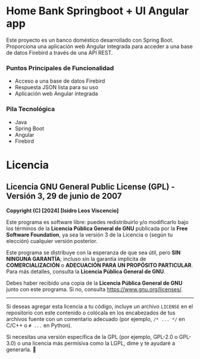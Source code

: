 # Home Bank Springboot + UI Angular app

 
Este proyecto es un banco doméstico desarrollado con Spring Boot. Proporciona una aplicación web Angular integrada para acceder a una base de datos Firebird a través de una API REST.

### Puntos Principales de Funcionalidad
- Acceso a una base de datos Firebird
- Respuesta JSON lista para su uso
- Aplicación web Angular integrada

### Pila Tecnológica
- Java
- Spring Boot
- Angular
- Firebird

# Licencia

## **Licencia GNU General Public License (GPL) - Versión 3, 29 de junio de 2007**  

**Copyright (C) [2024] [Isidro Leos Viscencio]**  

Este programa es software libre: puedes redistribuirlo y/o modificarlo bajo los términos de la **Licencia Pública General de GNU** publicada por la **Free Software Foundation**, ya sea la versión 3 de la Licencia o (según tu elección) cualquier versión posterior.  

Este programa se distribuye con la esperanza de que sea útil, pero **SIN NINGUNA GARANTÍA**; incluso sin la garantía implícita de **COMERCIALIZACIÓN** o **ADECUACIÓN PARA UN PROPÓSITO PARTICULAR**. Para más detalles, consulta la **Licencia Pública General de GNU**.  

Debes haber recibido una copia de la **Licencia Pública General de GNU** junto con este programa. Si no, consulta <https://www.gnu.org/licenses/>.  

---

Si deseas agregar esta licencia a tu código, incluye un archivo `LICENSE` en el repositorio con este contenido o colócala en los encabezados de tus archivos fuente con un comentario adecuado (por ejemplo, `/* ... */` en C/C++ o `# ...` en Python).  

Si necesitas una versión específica de la GPL (por ejemplo, GPL-2.0 o GPL-3.0) o una licencia más permisiva como la LGPL, dime y te ayudaré a generarla. 🚀
